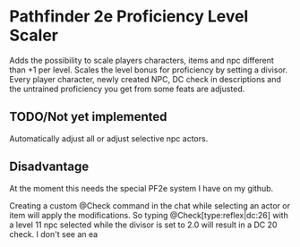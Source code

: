 # Pathfinder 2e Proficiency Level Scaler

Adds the possibility to scale players characters, items and npc different than +1 per level.
Scales the level bonus for proficiency by setting a divisor. Every player character, newly created NPC, DC check in descriptions and the untrained proficiency you get from some feats are adjusted.

## TODO/Not yet implemented

Automatically adjust all or adjust selective npc actors.

## Disadvantage

At the moment this needs the special PF2e system I have on my github.

Creating a custom @Check command in the chat while selecting an actor or item will apply the modifications. So typing @Check[type:reflex|dc:26] with a level 11 npc selected while the divisor is set to 2.0 will result in a DC 20 check. I don't see an ea

